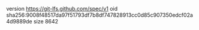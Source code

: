 version https://git-lfs.github.com/spec/v1
oid sha256:9008f48517da97f51793df7b8df747828913cc0d85c907350edcf02a4d9889de
size 8642
